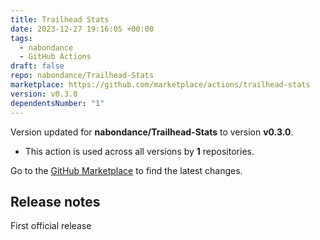 ```yaml
---
title: Trailhead Stats
date: 2023-12-27 19:16:05 +00:00
tags:
  - nabondance
  - GitHub Actions
draft: false
repo: nabondance/Trailhead-Stats
marketplace: https://github.com/marketplace/actions/trailhead-stats
version: v0.3.0
dependentsNumber: "1"
---
```



Version updated for **nabondance/Trailhead-Stats** to version **v0.3.0**.
- This action is used across all versions by **1** repositories.

Go to the [GitHub Marketplace](https://github.com/marketplace/actions/trailhead-stats) to find the latest changes.

## Release notes

First official release
